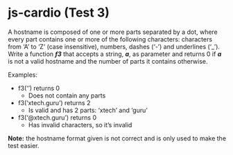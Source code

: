# js-cardio (Test 3)

A hostname is composed of one or more parts separated by a dot, where every part contains one or more of the following characters: characters from ‘A’ to ‘Z’ (case insensitive), numbers, dashes (‘-’) and underlines (‘_’). Write a function ***f3*** that accepts a string, ***a***, as parameter and returns 0 if ***a*** is not a valid hostname and the number of parts it contains otherwise.

Examples:

 - f3(‘’) returns 0
	 - Does not contain any parts
 - f3(‘xtech.guru’) returns 2
	 - Is valid and has 2 parts: ‘xtech’ and ‘guru’
 - f3(‘@xtech.guru’) returns 0
	 - Has invalid characters, so it’s invalid

**Note:** the hostname format given is not correct and is only used to make the test easier.